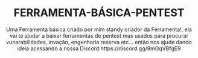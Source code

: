 <h1 align="center">FERRAMENTA-BÁSICA-PENTEST</h1>
<p align="center">Uma Ferramenta básica criado por mim <link>standy</link> criador da Ferramenta!, ela vai te ajudar a baixar ferramentas de pentest mas usados para procurar vunarabilidades, invação, engenharia reserva etc... então nos ajude dando ideia acessando a nossa Discord https://discord.gg/8mGqVBfgE9</p>

